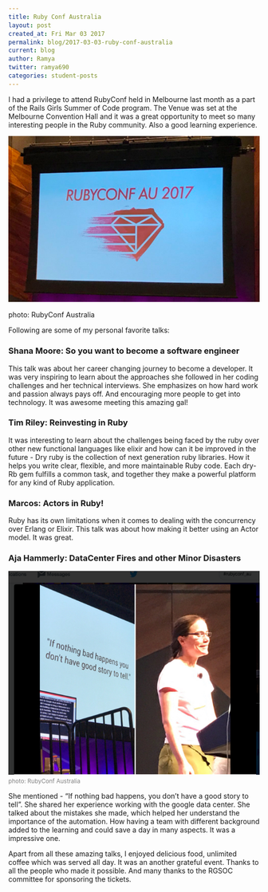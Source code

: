 ```yaml
---
title: Ruby Conf Australia
layout: post
created_at: Fri Mar 03 2017
permalink: blog/2017-03-03-ruby-conf-australia
current: blog
author: Ramya
twitter: ramya690
categories: student-posts
---
```


I had a privilege to attend RubyConf held in Melbourne last month as a part of the Rails Girls Summer of Code program. The Venue was set at the Melbourne Convention Hall and it was a great opportunity to meet so many interesting people in the Ruby community. Also a good learning experience. 

![Ruby Conf Australia](/img/blog/2017/2017-03-03-rubyconf-logo-au.jpg)
<div class="image-credits">photo: RubyConf Australia</div>

Following are some of my personal favorite talks:

### Shana Moore: So you want to become a software engineer

This talk was about her career changing journey to become a developer. It was very inspiring to learn about the approaches she followed in her coding challenges and her technical interviews. She emphasizes on how hard work and passion always pays off. And encouraging more people to get into technology. It was awesome meeting this amazing gal!

### Tim Riley: Reinvesting in Ruby

It was interesting to learn about the challenges being faced by the ruby over other new functional languages like elixir and how can it be improved in the future - Dry ruby is the collection of next generation ruby libraries. How it helps you write clear, flexible, and more maintainable Ruby code. Each dry-Rb gem fulfills a common task, and together they make a powerful platform for any kind of Ruby application.


### Marcos: Actors in Ruby!

Ruby has its own limitations when it comes to dealing with the concurrency over Erlang or Elixir. This talk was about how making it better using an Actor model. It was great.


### Aja Hammerly: DataCenter Fires and other Minor Disasters

![Aja Hammerly](/img/blog/2017/2017-03-03-rubyconf-au.jpg)<font color="grey"><small><i></i>photo: RubyConf Australia</small></font> 

She mentioned - “If nothing bad happens, you don’t have a good story to tell”. She shared her experience working with the google data center. She talked about the mistakes she made, which helped her understand the importance of the automation. How having a team with different background added to the learning and could save a day in many aspects. It was a impressive one.



Apart from all these amazing talks, I enjoyed delicious food, unlimited coffee which was served all day. It was an another grateful event. Thanks to all the people who made it possible. And many thanks to the RGSOC committee for sponsoring the tickets.


